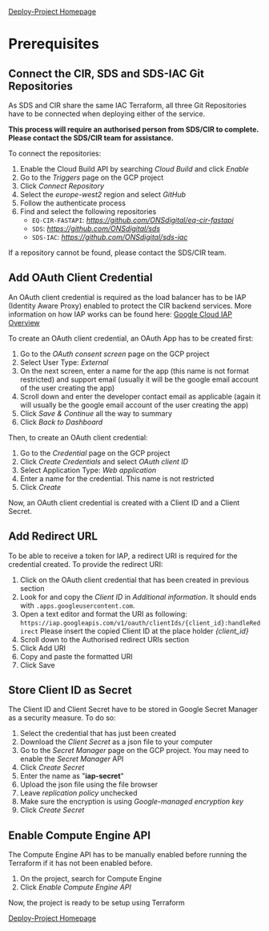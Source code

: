 [Deploy-Project Homepage](./README.md)

# Prerequisites

## Connect the CIR, SDS and SDS-IAC Git Repositories

As SDS and CIR share the same IAC Terraform, all three Git Repositories have to be connected when deploying either of the service.

**This process will require an authorised person from SDS/CIR to complete. Please contact the SDS/CIR team for assistance.**

To connect the repositories:

1. Enable the Cloud Build API by searching *Cloud Build* and click *Enable*
2. Go to the *Triggers* page on the GCP project
3. Click *Connect Repository*
4. Select the *europe-west2* region and select *GitHub*
5. Follow the authenticate process
6. Find and select the following repositories
   * `EQ-CIR-FASTAPI`: *https://github.com/ONSdigital/eq-cir-fastapi*
   * `SDS`: *https://github.com/ONSdigital/sds*
   * `SDS-IAC`: *https://github.com/ONSdigital/sds-iac*

If a repository cannot be found, please contact the SDS/CIR team.

## Add OAuth Client Credential

An OAuth client credential is required as the load balancer has to be IAP (Identity Aware Proxy) enabled to protect the CIR backend services. More information on how IAP works can be found here: [Google Cloud IAP Overview](https://cloud.google.com/iap/docs/concepts-overview)

To create an OAuth client credential, an OAuth App has to be created first:

1. Go to the *OAuth consent screen* page on the GCP project
2. Select User Type: *External*
3. On the next screen, enter a name for the app (this name is not format restricted) and support email (usually it will be the google email account of the user creating the app)
4. Scroll down and enter the developer contact email as applicable (again it will usually be the google email account of the user creating the app)
5. Click *Save & Continue* all the way to summary
6. Click *Back to Dashboard*

Then, to create an OAuth client credential:

1. Go to the *Credential* page on the GCP project
2. Click *Create Credentials* and select *OAuth client ID*
3. Select Application Type: *Web application*
4. Enter a name for the credential. This name is not restricted
5. Click *Create*

Now, an OAuth client credential is created with a Client ID and a Client Secret.

## Add Redirect URL

To be able to receive a token for IAP, a redirect URI is required for the credential created. To provide the redirect URI:

1. Click on the OAuth client credential that has been created in previous section
2. Look for and copy the *Client ID* in *Additional information*. It should ends with `.apps.googleusercontent.com`.
3. Open a text editor and format the URI as following:
   `https://iap.googleapis.com/v1/oauth/clientIds/{client_id}:handleRedirect`
   Please insert the copied Client ID at the place holder *{client_id}*
4. Scroll down to the Authorised redirect URIs section
5. Click Add URI
6. Copy and paste the formatted URI
7. Click Save

## Store Client ID as Secret

The Client ID and Client Secret have to be stored in Google Secret Manager as a security measure. To do so:

1. Select the credential that has just been created
2. Download the *Client Secret* as a json file to your computer
3. Go to the *Secret Manager* page on the GCP project. You may need to enable the *Secret Manager* API
4. Click *Create Secret*
5. Enter the name as "**iap-secret**"
6. Upload the json file using the file browser
7. Leave *replication policy* unchecked
8. Make sure the encryption is using *Google-managed encryption key*
9. Click *Create Secret*

## Enable Compute Engine API

The Compute Engine API has to be manually enabled before running the Terraform if it has not been enabled before.

1. On the project, search for Compute Engine
2. Click *Enable Compute Engine API*

Now, the project is ready to be setup using Terraform

[Deploy-Project Homepage](./README.md)
